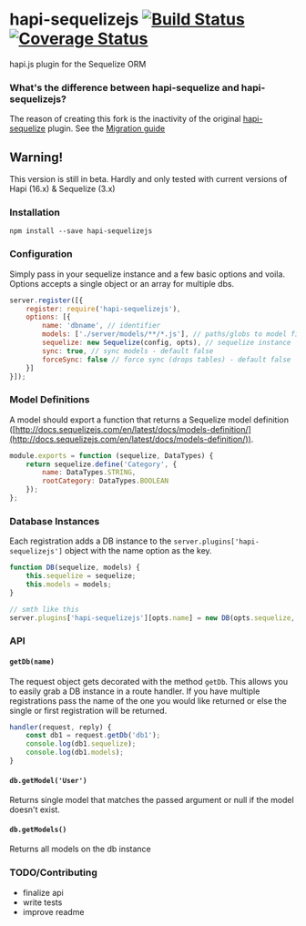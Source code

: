 # hapi-sequelizejs [![Build Status](https://travis-ci.org/valtlfelipe/hapi-sequelizejs.svg?branch=master)](https://travis-ci.org/valtlfelipe/hapi-sequelizejs) [![Coverage Status](https://coveralls.io/repos/github/valtlfelipe/hapi-sequelizejs/badge.svg?branch=master)](https://coveralls.io/github/valtlfelipe/hapi-sequelizejs?branch=master)
hapi.js plugin for the Sequelize ORM

### What's the difference between hapi-sequelize and hapi-sequelizejs?
The reason of creating this fork is the inactivity of the original [hapi-sequelize](https://github.com/danecando/hapi-sequelize) plugin.
See the [Migration guide](https://github.com/valtlfelipe/hapi-sequelizejs/wiki/Migration-guide)

## Warning!

This version is still in beta. Hardly and only tested with current versions of Hapi (16.x) & Sequelize (3.x)

### Installation

`npm install --save hapi-sequelizejs`

### Configuration

Simply pass in your sequelize instance and a few basic options and voila. Options accepts a single object
 or an array for multiple dbs.

```javascript
server.register([{
    register: require('hapi-sequelizejs'),
    options: [{
        name: 'dbname', // identifier
        models: ['./server/models/**/*.js'], // paths/globs to model files
        sequelize: new Sequelize(config, opts), // sequelize instance
        sync: true, // sync models - default false
        forceSync: false // force sync (drops tables) - default false
    }]
}]);
```

### Model Definitions
A model should export a function that returns a Sequelize model definition ([http://docs.sequelizejs.com/en/latest/docs/models-definition/](http://docs.sequelizejs.com/en/latest/docs/models-definition/)).

```javascript
module.exports = function (sequelize, DataTypes) {
    return sequelize.define('Category', {
        name: DataTypes.STRING,
        rootCategory: DataTypes.BOOLEAN
    });
};
```

### Database Instances

Each registration adds a DB instance to the `server.plugins['hapi-sequelizejs']` object with the
name option as the key.

```javascript
function DB(sequelize, models) {
    this.sequelize = sequelize;
    this.models = models;
}

// smth like this
server.plugins['hapi-sequelizejs'][opts.name] = new DB(opts.sequelize, models);
```

### API

#### `getDb(name)`

The request object gets decorated with the method `getDb`. This allows you to easily grab a
DB instance in a route handler. If you have multiple registrations pass the name of the one
you would like returned or else the single or first registration will be returned.

```javascript
handler(request, reply) {
    const db1 = request.getDb('db1');
    console.log(db1.sequelize);
    console.log(db1.models);
}
```

#### `db.getModel('User')`

Returns single model that matches the passed argument or null if the model doesn't exist.

#### `db.getModels()`

Returns all models on the db instance

### TODO/Contributing

  * finalize api
  * write tests
  * improve readme
